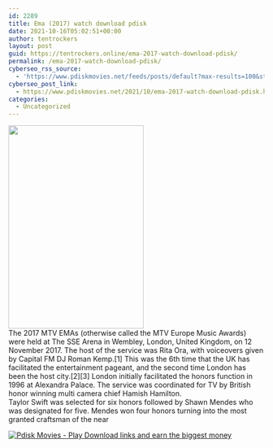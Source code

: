 ```yaml
---
id: 2289
title: Ema (2017) watch download pdisk
date: 2021-10-16T05:02:51+00:00
author: tentrockers
layout: post
guid: https://tentrockers.online/ema-2017-watch-download-pdisk/
permalink: /ema-2017-watch-download-pdisk/
cyberseo_rss_source:
  - 'https://www.pdiskmovies.net/feeds/posts/default?max-results=100&start-index=1'
cyberseo_post_link:
  - https://www.pdiskmovies.net/2021/10/ema-2017-watch-download-pdisk.html
categories:
  - Uncategorized
---
```

<div class="separator">
  <a href="https://blogger.googleusercontent.com/img/a/AVvXsEjKlckUCY6DvMcqC_eVDL7UABksCGmRv-LMDeTeNUOyqrn15m_ysjPGRmNcxcX6QrhDj34Z0xAsWwKRhqYpd_h7qilskzUg8bWcppver7sTGu3TqIpKmRjMqIfxm5b0mDgOXPsQyc3e3fTZUJVfYdfz90kKykyBzQRziW5Gze9ySE_gLULkPQgcbielFA=s900" imageanchor="1"><img loading="lazy" border="0" data-original-height="900" data-original-width="600" height="400" src="https://blogger.googleusercontent.com/img/a/AVvXsEjKlckUCY6DvMcqC_eVDL7UABksCGmRv-LMDeTeNUOyqrn15m_ysjPGRmNcxcX6QrhDj34Z0xAsWwKRhqYpd_h7qilskzUg8bWcppver7sTGu3TqIpKmRjMqIfxm5b0mDgOXPsQyc3e3fTZUJVfYdfz90kKykyBzQRziW5Gze9ySE_gLULkPQgcbielFA=w266-h400" width="266" /></a>
</div>



<div>
  <div>
    <span>The 2017 MTV EMAs (otherwise called the MTV Europe Music Awards) were held at The SSE Arena in Wembley, London, United Kingdom, on 12 November 2017. The host of the service was Rita Ora, with voiceovers given by Capital FM DJ Roman Kemp.[1] This was the 6th time that the UK has facilitated the entertainment pageant, and the second time London has been the host city.[2][3] London initially facilitated the honors function in 1996 at Alexandra Palace. The service was coordinated for TV by British honor winning multi camera chief Hamish Hamilton.&nbsp;</span>
  </div>
  
  <div>
    <span>Taylor Swift was selected for six honors followed by Shawn Mendes who was designated for five. Mendes won four honors turning into the most granted craftsman of the near</span>
  </div>
</div>

[![](https://1.bp.blogspot.com/-a93bp85aB6g/YUXjACCiX3I/AAAAAAAAbQE/GHmPI7h0af0tqn6tYzd0cdrDv9Hu9LUSACLcBGAsYHQ/s16000/Play_it_New-removebg-preview.png "Pdisk Movies - Play Download links and earn the biggest money")](https://www.pdisks.com/share-video?videoid=nv2mkh005asy)
